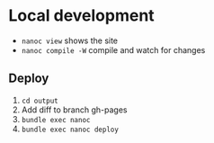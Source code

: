 # Local development

- `nanoc view` shows the site
- `nanoc compile -W` compile and watch for changes

## Deploy

1. `cd output`
1. Add diff to branch gh-pages
1. `bundle exec nanoc`
1. `bundle exec nanoc deploy`
